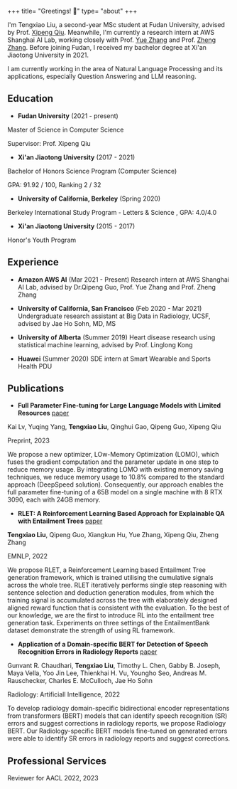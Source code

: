 +++
title= "Greetings! :wave:"
type= "about"
+++

I'm Tengxiao Liu, a second-year MSc student at Fudan University, advised by Prof. [Xipeng Qiu](https://xpqiu.github.io). Meanwhile, I'm currently a research intern at AWS Shanghai AI Lab, working closely with Prof. [Yue Zhang](https://frcchang.github.io/) and Prof. [Zheng Zhang](https://research.shanghai.nyu.edu/cn/centers-and-institutes/datascience/people/zheng-zhang).
Before joining Fudan, I received my bachelor degree at Xi'an Jiaotong University in 2021.

I am currently working in the area of Natural Language Processing and its applications, especially Question Answering and LLM reasoning.

## Education

* **Fudan University** (2021 - present)

Master of Science in Computer Science

Supervisor: Prof. Xipeng Qiu

* **Xi'an Jiaotong University** (2017 - 2021)

Bachelor of Honors Science Program (Computer Science)

GPA: 91.92 / 100, Ranking 2 / 32

* **University of California, Berkeley** (Spring 2020)

Berkeley International Study Program - Letters & Science , GPA: 4.0/4.0

* **Xi'an Jiaotong University** (2015 - 2017)

Honor's Youth Program


## Experience

* **Amazon AWS AI** (Mar 2021 - Present) Research intern at AWS Shanghai AI Lab, advised by Dr.Qipeng Guo, Prof. Yue Zhang and Prof. Zheng Zhang

* **University of California, San Francisco** (Feb 2020 - Mar 2021)
Undergraduate research assistant at Big Data in Radiology, UCSF, advised by Jae Ho Sohn, MD, MS

* **University of Alberta** (Summer 2019)
Heart disease research using statistical machine learning, advised by Prof. Linglong Kong

* **Huawei** (Summer 2020)
SDE intern at Smart Wearable and Sports Health PDU


## Publications

* **Full Parameter Fine-tuning for Large Language Models with Limited Resources** [paper](https://arxiv.org/pdf/2306.09782.pdf)

Kai Lv, Yuqing Yang, **Tengxiao Liu**, Qinghui Gao, Qipeng Guo, Xipeng Qiu

Preprint, 2023

We propose a new optimizer, LOw-Memory Optimization (LOMO), which fuses the gradient computation and the parameter update in one step to reduce memory usage. By integrating LOMO with existing memory saving techniques, we reduce memory usage to 10.8% compared to the standard approach (DeepSpeed solution). Consequently, our approach enables the full parameter fine-tuning of a 65B model on a single machine with 8 RTX 3090, each with 24GB memory.

* **RLET: A Reinforcement Learning Based Approach for Explainable QA with Entailment Trees** [paper](https://www.aclanthology.org/2022.emnlp-main.483.pdf)

**Tengxiao Liu**, Qipeng Guo, Xiangkun Hu, Yue Zhang, Xipeng Qiu, Zheng Zhang

EMNLP, 2022

We propose RLET, a Reinforcement Learning based Entailment Tree generation framework, which is trained utilising the cumulative signals across the whole tree. RLET iteratively performs single step reasoning with sentence selection and deduction generation modules, from which the training signal is accumulated across the tree with elaborately designed aligned reward function that is consistent with the evaluation. To the best of our knowledge, we are the first to introduce RL into the entailment tree generation task. Experiments on three settings of the EntailmentBank dataset demonstrate the strength of using RL framework. 

* **Application of a Domain-specific BERT for Detection of Speech Recognition Errors in Radiology Reports** [paper](https://pubmed.ncbi.nlm.nih.gov/35923373/)

Gunvant R. Chaudhari, **Tengxiao Liu**, Timothy L. Chen, Gabby B. Joseph, Maya Vella, Yoo Jin Lee, Thienkhai H. Vu, Youngho Seo, Andreas M. Rauschecker, Charles E. McCulloch, Jae Ho Sohn

Radiology: Artificiall Intelligence, 2022

To develop radiology domain-specific bidirectional encoder representations from transformers (BERT) models that can identify speech recognition (SR) errors and suggest corrections in radiology reports, we propose Radiology BERT. Our Radiology-specific BERT models fine-tuned on generated errors were able to identify SR errors in radiology reports and suggest corrections.


## Professional Services
Reviewer for AACL 2022, 2023